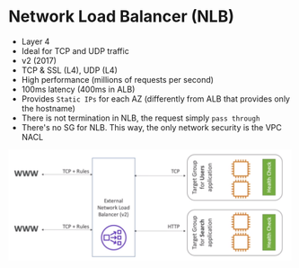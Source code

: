 # Network Load Balancer (NLB)

- Layer 4
- Ideal for TCP and UDP traffic
- v2 (2017)
- TCP & SSL (L4), UDP (L4)
- High performance (millions of requests per second)
- 100ms latency (400ms in ALB)
- Provides `Static IPs` for each AZ (differently from ALB that provides only the hostname)
- There is not termination in NLB, the request simply `pass through`
- There's no SG for NLB. This way, the only network security is the VPC NACL

![NLB](.images/nlb.png)

